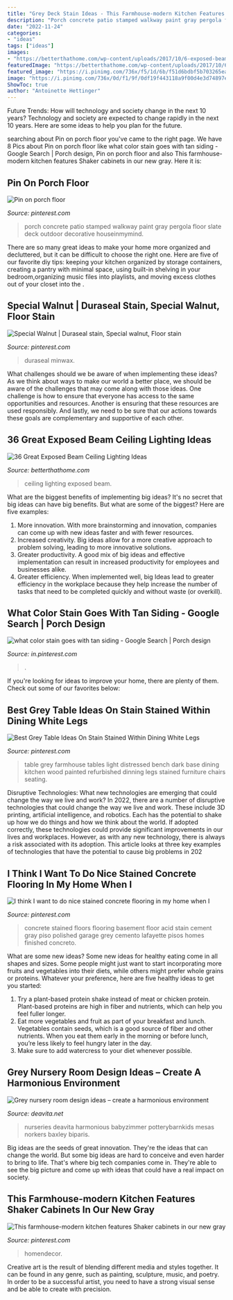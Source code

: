 ```yaml
---
title: "Grey Deck Stain Ideas - This Farmhouse-modern Kitchen Features Shaker Cabinets In Our New Gray"
description: "Porch concrete patio stamped walkway paint gray pergola floor slate deck outdoor decorative houseinmymind"
date: "2022-11-24"
categories:
- "ideas"
tags: ["ideas"]
images:
- "https://betterthathome.com/wp-content/uploads/2017/10/6-exposed-beam-ceiling-lighting-ideas.jpg"
featuredImage: "https://betterthathome.com/wp-content/uploads/2017/10/6-exposed-beam-ceiling-lighting-ideas.jpg"
featured_image: "https://i.pinimg.com/736x/f5/1d/6b/f51d6bdbf5b703265eaad4786332ac53.jpg"
image: "https://i.pinimg.com/736x/0d/f1/9f/0df19f443118a9f00d4e3d74897edf1e.jpg"
ShowToc: true
author: "Antoinette Hettinger"
---
```



Future Trends: How will technology and society change in the next 10 years?
Technology and society are expected to change rapidly in the next 10 years. Here are some ideas to help you plan for the future.

	

		
searching about Pin on porch floor you've came to the right page. We have 8 Pics about Pin on porch floor like what color stain goes with tan siding - Google Search | Porch design, Pin on porch floor and also This farmhouse-modern kitchen features Shaker cabinets in our new gray. Here it is:
		
    
## Pin On Porch Floor

<img loading=lazy src="https://i.pinimg.com/736x/cc/b7/d8/ccb7d8893ab18a628417c485fcf68f99.jpg" onerror="this.onerror=null;this.src='https://tse2.mm.bing.net/th?id=OIP.LhCb5KkjVHq2f8OrfwC9IAHaJ3&amp;pid=15.1';" alt="Pin on porch floor">

_Source: pinterest.com_

>porch concrete patio stamped walkway paint gray pergola floor slate deck outdoor decorative houseinmymind. 

	

There are so many great ideas to make your home more organized and decluttered, but it can be difficult to choose the right one. Here are five of our favorite diy tips: keeping your kitchen organized by storage containers, creating a pantry with minimal space, using built-in shelving in your bedroom,organizing music files into playlists, and moving excess clothes out of your closet into the .

    
## Special Walnut | Duraseal Stain, Special Walnut, Floor Stain

<img loading=lazy src="https://i.pinimg.com/736x/f5/1d/6b/f51d6bdbf5b703265eaad4786332ac53.jpg" onerror="this.onerror=null;this.src='https://tse4.mm.bing.net/th?id=OIP.QIlJhpeGEGO1irEAFO413QHaHN&amp;pid=15.1';" alt="Special Walnut | Duraseal stain, Special walnut, Floor stain">

_Source: pinterest.com_

>duraseal minwax. 

	

What challenges should we be aware of when implementing these ideas?
As we think about ways to make our world a better place, we should be aware of the challenges that may come along with those ideas. One challenge is how to ensure that everyone has access to the same opportunities and resources. Another is ensuring that these resources are used responsibly. And lastly, we need to be sure that our actions towards these goals are complementary and supportive of each other.

    
## 36 Great Exposed Beam Ceiling Lighting Ideas

<img loading=lazy src="https://betterthathome.com/wp-content/uploads/2017/10/6-exposed-beam-ceiling-lighting-ideas.jpg" onerror="this.onerror=null;this.src='https://tse2.mm.bing.net/th?id=OIP.PX0-29W4kbGo55Tb4h50kgHaLH&amp;pid=15.1';" alt="36 Great Exposed Beam Ceiling Lighting Ideas">

_Source: betterthathome.com_

>ceiling lighting exposed beam. 

	

What are the biggest benefits of implementing big ideas?
It's no secret that big ideas can have big benefits. But what are some of the biggest? Here are five examples: 
1. More innovation. With more brainstorming and innovation, companies can come up with new ideas faster and with fewer resources. 
2. Increased creativity. Big ideas allow for a more creative approach to problem solving, leading to more innovative solutions. 
3. Greater productivity. A good mix of big ideas and effective implementation can result in increased productivity for employees and businesses alike. 
4. Greater efficiency. When implemented well, big Ideas lead to greater efficiency in the workplace because they help increase the number of tasks that need to be completed quickly and without waste (or overkill).

    
## What Color Stain Goes With Tan Siding - Google Search | Porch Design

<img loading=lazy src="https://i.pinimg.com/736x/1d/1e/c9/1d1ec9302c7afd251201b285273ab09f.jpg" onerror="this.onerror=null;this.src='https://tse4.mm.bing.net/th?id=OIP.hV6Sfu6VsWdgd3ZTqdhicwHaLQ&amp;pid=15.1';" alt="what color stain goes with tan siding - Google Search | Porch design">

_Source: in.pinterest.com_

>. 

	

If you're looking for ideas to improve your home, there are plenty of them. Check out some of our favorites below: 

    
## Best Grey Table Ideas On Stain Stained Within Dining White Legs

<img loading=lazy src="https://i.pinimg.com/736x/6c/27/fe/6c27fe401a43995cca1de11b8b45c3dc.jpg" onerror="this.onerror=null;this.src='https://tse1.mm.bing.net/th?id=OIP.5hS4W_ouL_bGpxfB6dVq-gHaJ3&amp;pid=15.1';" alt="Best Grey Table Ideas On Stain Stained Within Dining White Legs">

_Source: pinterest.com_

>table grey farmhouse tables light distressed bench dark base dining kitchen wood painted refurbished dinning legs stained furniture chairs seating. 

	

Disruptive Technologies: What new technologies are emerging that could change the way we live and work?
In 2022, there are a number of disruptive technologies that could change the way we live and work. These include 3D printing, artificial intelligence, and robotics. Each has the potential to shake up how we do things and how we think about the world. If adopted correctly, these technologies could provide significant improvements in our lives and workplaces. However, as with any new technology, there is always a risk associated with its adoption. This article looks at three key examples of technologies that have the potential to cause big problems in 202
    
## I Think I Want To Do Nice Stained Concrete Flooring In My Home When I

<img loading=lazy src="https://i.pinimg.com/736x/f4/24/dc/f424dc9575a62c4870169e3874938c0f--stained-concrete-flooring-gray-stained-concrete-floors.jpg?b=t" onerror="this.onerror=null;this.src='https://tse2.mm.bing.net/th?id=OIP.THtgZ8U8c8pxIHeoXgFR-gHaJ4&amp;pid=15.1';" alt="I think I want to do nice stained concrete flooring in my home when I">

_Source: pinterest.com_

>concrete stained floors flooring basement floor acid stain cement gray piso polished garage grey cemento lafayette pisos homes finished concreto. 

	

What are some new ideas?
Some new ideas for healthy eating come in all shapes and sizes. Some people might just want to start incorporating more fruits and vegetables into their diets, while others might prefer whole grains or proteins. Whatever your preference, here are five healthy ideas to get you started: 
1) Try a plant-based protein shake instead of meat or chicken protein. Plant-based proteins are high in fiber and nutrients, which can help you feel fuller longer. 
2) Eat more vegetables and fruit as part of your breakfast and lunch. Vegetables contain seeds, which is a good source of fiber and other nutrients. When you eat them early in the morning or before lunch, you’re less likely to feel hungry later in the day. 
3) Make sure to add watercress to your diet whenever possible.

    
## Grey Nursery Room Design Ideas – Create A Harmonious Environment

<img loading=lazy src="https://deavita.net/wp-content/uploads/2020/01/exceptional-grey-nursery-room-design-ideas-for-boys-and-girls.jpg" onerror="this.onerror=null;this.src='https://tse3.mm.bing.net/th?id=OIP.TG92AHuAPBCMP4sV1wkGOwHaGi&amp;pid=15.1';" alt="Grey nursery room design ideas – create a harmonious environment">

_Source: deavita.net_

>nurseries deavita harmonious babyzimmer potterybarnkids mesas norkers baxley biparis. 

	

Big ideas are the seeds of great innovation. They're the ideas that can change the world. But some big ideas are hard to conceive and even harder to bring to life. That's where big tech companies come in. They're able to see the big picture and come up with ideas that could have a real impact on society.

    
## This Farmhouse-modern Kitchen Features Shaker Cabinets In Our New Gray

<img loading=lazy src="https://i.pinimg.com/736x/0d/f1/9f/0df19f443118a9f00d4e3d74897edf1e.jpg" onerror="this.onerror=null;this.src='https://tse3.mm.bing.net/th?id=OIP.6B8AopcjR-WnW7KNWJ-pBAHaLH&amp;pid=15.1';" alt="This farmhouse-modern kitchen features Shaker cabinets in our new gray">

_Source: pinterest.com_

>homendecor. 

	

Creative art is the result of blending different media and styles together. It can be found in any genre, such as painting, sculpture, music, and poetry. In order to be a successful artist, you need to have a strong visual sense and be able to create with precision.

